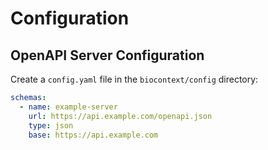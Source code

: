 # Configuration

## OpenAPI Server Configuration

Create a `config.yaml` file in the `biocontext/config` directory:

```yaml
schemas:
  - name: example-server
    url: https://api.example.com/openapi.json
    type: json
    base: https://api.example.com
```
